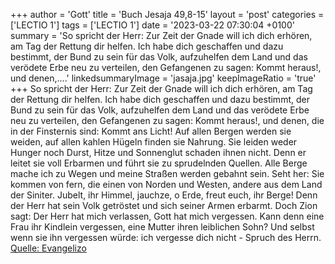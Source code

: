+++
author = 'Gott'
title = 'Buch Jesaja 49,8-15'
layout = 'post'
categories = ['LECTIO 1']
tags = ['LECTIO 1']
date = '2023-03-22 07:30:04 +0100'
summary = 'So spricht der Herr: Zur Zeit der Gnade will ich dich erhören, am Tag der Rettung dir helfen. Ich habe dich geschaffen und dazu bestimmt, der Bund zu sein für das Volk, aufzuhelfen dem Land und das verödete Erbe neu zu verteilen, den Gefangenen zu sagen: Kommt heraus!, und denen,....'
linkedsummaryImage = 'jasaja.jpg'
keepImageRatio = 'true'
+++
So spricht der Herr: Zur Zeit der Gnade will ich dich erhören, am Tag der Rettung dir helfen. Ich habe dich geschaffen und dazu bestimmt, der Bund zu sein für das Volk, aufzuhelfen dem Land und das verödete Erbe neu zu verteilen,
den Gefangenen zu sagen: Kommt heraus!, und denen, die in der Finsternis sind: Kommt ans Licht! Auf allen Bergen werden sie weiden, auf allen kahlen Hügeln finden sie Nahrung.<!--more-->
Sie leiden weder Hunger noch Durst, Hitze und Sonnenglut schaden ihnen nicht. Denn er leitet sie voll Erbarmen und führt sie zu sprudelnden Quellen.
Alle Berge mache ich zu Wegen und meine Straßen werden gebahnt sein.
Seht her: Sie kommen von fern, die einen von Norden und Westen, andere aus dem Land der Siniter.
Jubelt, ihr Himmel, jauchze, o Erde, freut euch, ihr Berge! Denn der Herr hat sein Volk getröstet und sich seiner Armen erbarmt.
Doch Zion sagt: Der Herr hat mich verlassen, Gott hat mich vergessen.
Kann denn eine Frau ihr Kindlein vergessen, eine Mutter ihren leiblichen Sohn? Und selbst wenn sie ihn vergessen würde: ich vergesse dich nicht - Spruch des Herrn.<br> [Quelle: Evangelizo](https://evangeliumtagfuertag.org/DE/gospel)